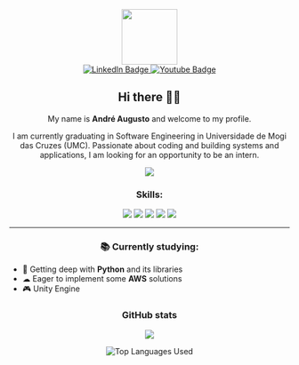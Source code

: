 [I believe in center aligned 🤲]: #

<div align="center">
  
[this is for the picture]: #	
<div id="header">
<img src="https://media.giphy.com/media/M9gbBd9nbDrOTu1Mqx/giphy.gif" width="100"/>
</div>

<div id="badges">
<a href="https://www.linkedin.com/in/andre-augustosl-555358213/">
  <img src="https://img.shields.io/badge/LinkedIn-blue?style=for-the-badge&logo=linkedin&logoColor=white" alt="LinkedIn Badge"/>
</a>
<!-- <a href="https://www.instagram.com/shaunak_chandra/">
  <img src="https://img.shields.io/badge/Instagram-red?style=for-the-badge&logo=instagram&logoColor=white" alt="Youtube Badge"/>
</a> -->
<a href="andre.aslima@hotmail.com">
  <img src="https://img.shields.io/badge/Microsoft_Outlook-0078D4?style=for-the-badge&logo=microsoft-outlook&logoColor=white" alt="Youtube Badge"/>
</a>
</div>


## Hi there 👋🎉

My name is **André Augusto** and welcome to my profile.

I am currently graduating in Software Engineering in Universidade de Mogi das Cruzes (UMC). Passionate about coding and building systems and applications, I am looking for an opportunity to be an intern.

<!-- <img src="https://media.giphy.com/media/L8K62iTDkzGX6/giphy.gif" width="400" /> -->
<img src="https://media.giphy.com/media/v1.Y2lkPTc5MGI3NjExazNseW1odmtwd3cwa2ZtbjFudndudGlkdzM2Mzlqd2JuM3o4dDVmdyZlcD12MV9pbnRlcm5hbF9naWZfYnlfaWQmY3Q9Zw/qgQUggAC3Pfv687qPC/giphy.gif">
  
### Skills:
 <img src="https://img.shields.io/badge/C%23-239120?style=for-the-badge&logo=c-sharp&logoColor=white">
 <img src="https://img.shields.io/badge/Python-3776AB?style=for-the-badge&logo=python&logoColor=white">
 <img src="https://img.shields.io/badge/HTML5-E34F26?style=for-the-badge&logo=html5&logoColor=white">
 <img src="https://img.shields.io/badge/CSS3-1572B6?style=for-the-badge&logo=css3&logoColor=white">
 <img src="https://img.shields.io/badge/MySQL-00000F?style=for-the-badge&logo=mysql&logoColor=white">

<br>

---------------------------------------
  
### 📚 Currently studying:

<div align=left>


 - 🐍 Getting deep with __Python__ and its libraries
 - ☁ Eager to implement some __AWS__ solutions
 - 🎮 Unity Engine

    
</div>



### GitHub stats

[![](https://github-readme-stats.vercel.app/api?username=AndreASLima504&count_private=true&show_icons=true&theme=dark)](https://github.com/AndreASLima504/github-readme-stats)

![Top Languages Used](https://github-readme-stats.vercel.app/api/top-langs/?username=AndreASLima504&show_icons=true&theme=dark)

 
</div>
